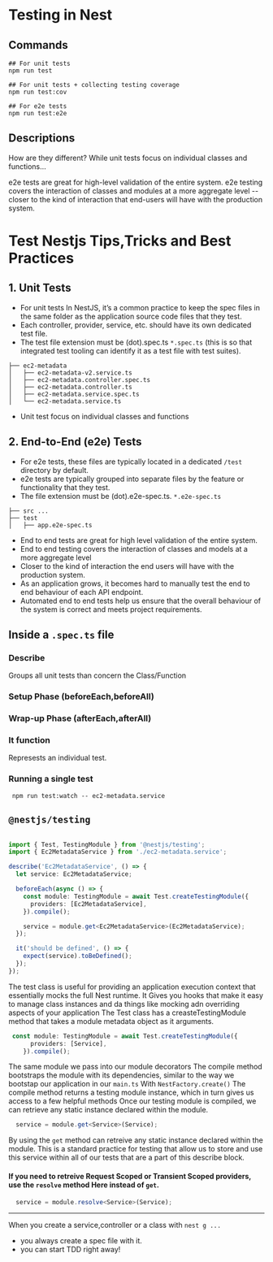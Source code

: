 # Testing in Nest
## Commands
```shell
## For unit tests
npm run test 

## For unit tests + collecting testing coverage
npm run test:cov

## For e2e tests
npm run test:e2e
```

## Descriptions
How are they different?
While unit tests focus on individual classes and functions…

e2e tests are great for high-level validation of the entire system. e2e testing covers the interaction of classes and modules at a more aggregate level -- closer to the kind of interaction that end-users will have with the production system.


# Test Nestjs Tips,Tricks and Best Practices

## 1. Unit Tests
- For unit tests In NestJS, it’s a common practice to keep the spec files in the same folder as the application source code files that they test.
- Each controller, provider, service, etc. should have its own dedicated test file.
- The test file extension must be (dot).spec.ts `*.spec.ts` (this is so that integrated test tooling can identify it as a test file with test suites).
````text
├── ec2-metadata
│   ├── ec2-metadata-v2.service.ts
│   ├── ec2-metadata.controller.spec.ts
│   ├── ec2-metadata.controller.ts
│   ├── ec2-metadata.service.spec.ts
│   └── ec2-metadata.service.ts 
````
- Unit test focus on individual classes and functions
## 2. End-to-End (e2e) Tests
- For e2e tests, these files are typically located in a dedicated `/test` directory by default.
- e2e tests are typically grouped into separate files by the feature or functionality that they test.
- The file extension must be (dot).e2e-spec.ts. `*.e2e-spec.ts`

```text
├── src ...
├── test
│   ├── app.e2e-spec.ts
```
- End to end tests are great for high level validation of the entire system.
- End to end testing covers the interaction of classes and models at a more aggregate level
- Closer to the kind of interaction the end users will have with the production system.
- As an application grows, it becomes hard to manually test the end to end behaviour of each API endpoint.
- Automated end to end tests help us ensure that the overall behaviour of the system is correct and meets project requirements.


## Inside a `.spec.ts` file
### Describe
Groups all unit tests than concern the Class/Function
### Setup Phase (beforeEach,beforeAll)

### Wrap-up Phase (afterEach,afterAll)

### It function
Represests an individual test.

### Running a single test

` npm run test:watch -- ec2-metadata.service`


## `@nestjs/testing`
```ts

import { Test, TestingModule } from '@nestjs/testing';
import { Ec2MetadataService } from './ec2-metadata.service';

describe('Ec2MetadataService', () => {
  let service: Ec2MetadataService;

  beforeEach(async () => {
    const module: TestingModule = await Test.createTestingModule({
      providers: [Ec2MetadataService],
    }).compile();

    service = module.get<Ec2MetadataService>(Ec2MetadataService);
  });

  it('should be defined', () => {
    expect(service).toBeDefined();
  });
});

```




The test class is useful for providing an application execution context that essentially mocks the full Nest runtime.
It Gives you hooks that make it easy to manage class instances and da things like mocking adn overriding aspects of your application
The Test class has a creasteTestingModule method that takes a module metadata object as it arguments.
```ts
 const module: TestingModule = await Test.createTestingModule({
      providers: [Service],
    }).compile();
```

The same module we pass into our module decorators
The compile method bootstraps the module with its dependencies, similar to the way we bootstap our application in our `main.ts`
With `NestFactory.create()`
The compile method returns a testing module instance, which in turn gives us access to a few helpful methods
Once our testing module is compiled, we can retrieve any static instance declared within the module.

```ts
  service = module.get<Service>(Service);
```

By using the `get` method can retreive any static instance declared within the module.
This is a standard practice for testing that allow us to store and use this service within all of our tests that are a part of this describe block.


#### If you need to retreive Request Scoped or Transient Scoped providers, use the `resolve` method Here instead of `get`.
```ts
  service = module.resolve<Service>(Service);
```
------
When you create a service,controller or a class with `nest g ...`
- you always create a spec file with it.
- you can start TDD right away!
